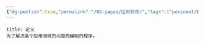 ```yaml
---
{"dg-publish":true,"permalink":"/02-pages/应用软件/","tags":["personal/blog","计算机组成原理/概述"]}
---
```


```ad-info
title: 定义
为了解决某个应用领域的问题而编制的程序。
```